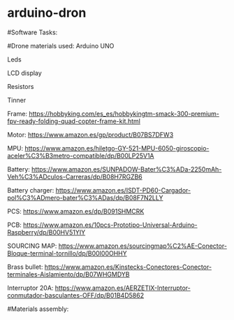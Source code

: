 # arduino-dron

#Software Tasks:


#Drone materials used:
Arduino UNO

Leds

LCD display

Resistors

Tinner

Frame:
https://hobbyking.com/es_es/hobbykingtm-smack-300-premium-fpv-ready-folding-quad-copter-frame-kit.html

Motor:
https://www.amazon.es/gp/product/B07BS7DFW3

MPU:
https://www.amazon.es/hiletgo-GY-521-MPU-6050-giroscopio-aceler%C3%B3metro-compatible/dp/B00LP25V1A

Battery:
https://www.amazon.es/SUNPADOW-Bater%C3%ADa-2250mAh-Veh%C3%ADculos-Carreras/dp/B08H7RGZB6

Battery charger:
https://www.amazon.es/ISDT-PD60-Cargador-pol%C3%ADmero-bater%C3%ADas/dp/B08F7N2LLY

PCS:
https://www.amazon.es/dp/B091SHMCRK

PCB:
https://www.amazon.es/10pcs-Prototipo-Universal-Arduino-Raspberry/dp/B00HV51YIY

SOURCING MAP:
https://www.amazon.es/sourcingmap%C2%AE-Conector-Bloque-terminal-tornillo/dp/B00I00OHHY

Brass bullet:
https://www.amazon.es/Kinstecks-Conectores-Conector-terminales-Aislamiento/dp/B07WHGMDYB

Interruptor 20A:
https://www.amazon.es/AERZETIX-Interruptor-conmutador-basculantes-OFF/dp/B01B4D5862

#Materials assembly: 

